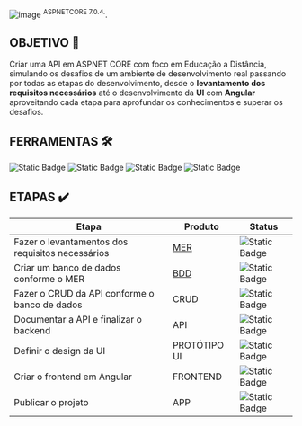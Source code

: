  ![image](https://github.com/gabslealdev/SerPensante/assets/114974022/26b7c08d-2cb6-4252-be32-8f7078ca38ce)
<sup>ASPNETCORE 7.0.4.</sup>.
## OBJETIVO 🎯
Criar uma API em ASPNET CORE com foco em Educação a Distância, simulando os desafios de um ambiente de desenvolvimento real
passando por todas as etapas do desenvolvimento, desde o **levantamento dos requisitos necessários** até o desenvolvimento da **UI**
com **Angular** aproveitando cada etapa para aprofundar os conhecimentos e superar os desafios.

## FERRAMENTAS 🛠️
![Static Badge](https://img.shields.io/badge/SQLSERVER-blue)  ![Static Badge](https://img.shields.io/badge/ASPNETCORE-purple)  ![Static Badge](https://img.shields.io/badge/HTML-CSS-yellow)
 ![Static Badge](https://img.shields.io/badge/ANGULAR-red)

## ETAPAS ✔️

Etapa     | Produto | Status
--------- | ------ | ------
Fazer o levantamentos dos requisitos necessários| [MER](https://lucid.app/lucidchart/ec7844d5-7e9f-41d0-9db9-c75ba1683055/edit?viewport_loc=-403%2C201%2C2694%2C1119%2C0_0&invitationId=inv_835ce45c-f071-41a2-8a15-11cb6a4e24fe) | ![Static Badge](https://img.shields.io/badge/OK-green)  
Criar um banco de dados conforme o MER | [BDD](https://github.com/gabslealdev/SerPensante/blob/main/Script/serpensante.sql)  | ![Static Badge](https://img.shields.io/badge/OK-green) 
Fazer o CRUD da API conforme o banco de dados | CRUD | ![Static Badge](https://img.shields.io/badge/OK-green)
Documentar a API e finalizar o backend | API | ![Static Badge](https://img.shields.io/badge/ONPROGRESS-yellow)
Definir o design da UI | PROTÓTIPO UI | ![Static Badge](https://img.shields.io/badge/ONPROGRESS-yellow)
Criar o frontend em Angular | FRONTEND | ![Static Badge](https://img.shields.io/badge/NO-red)
Publicar o projeto | APP | ![Static Badge](https://img.shields.io/badge/NO-red)
